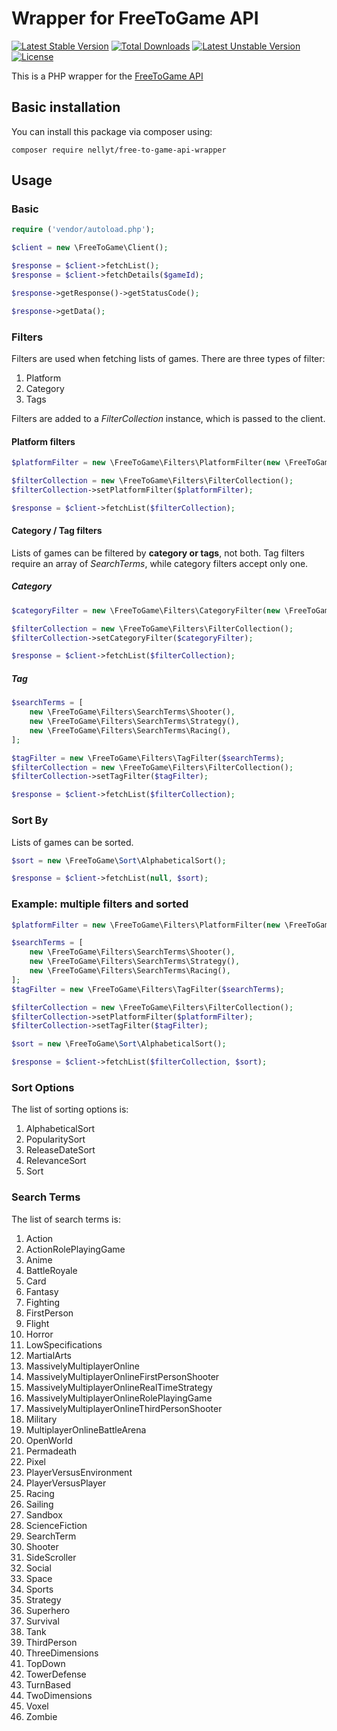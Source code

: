 # Wrapper for FreeToGame API
[![Latest Stable Version](https://poser.pugx.org/nellyt/free-to-game-api-wrapper/v)](//packagist.org/packages/nellyt/free-to-game-api-wrapper)
[![Total Downloads](https://poser.pugx.org/nellyt/free-to-game-api-wrapper/downloads)](//packagist.org/packages/nellyt/free-to-game-api-wrapper)
[![Latest Unstable Version](https://poser.pugx.org/nellyt/free-to-game-api-wrapper/v/unstable)](//packagist.org/packages/nellyt/free-to-game-api-wrapper)
[![License](https://poser.pugx.org/nellyt/free-to-game-api-wrapper/license)](//packagist.org/packages/nellyt/free-to-game-api-wrapper)

This is a PHP wrapper for the [FreeToGame API](https://www.freetogame.com/api-doc)

## Basic installation
You can install this package via composer using:
```shell
composer require nellyt/free-to-game-api-wrapper
```

## Usage
### Basic
```php
require ('vendor/autoload.php');

$client = new \FreeToGame\Client();

$response = $client->fetchList();
$response = $client->fetchDetails($gameId);

$response->getResponse()->getStatusCode();

$response->getData();
```

### Filters
Filters are used when fetching lists of games. There are three types of filter:
1. Platform
2. Category
3. Tags

Filters are added to a _FilterCollection_ instance, which is passed to the client.

#### Platform filters
```php
$platformFilter = new \FreeToGame\Filters\PlatformFilter(new \FreeToGame\Filters\Platforms\Browser());

$filterCollection = new \FreeToGame\Filters\FilterCollection();
$filterCollection->setPlatformFilter($platformFilter);

$response = $client->fetchList($filterCollection);
```

#### Category / Tag filters
Lists of games can be filtered by **category or tags**, not both. Tag filters require an array of _SearchTerms_, while 
category filters accept only one.

##### Category
```php
$categoryFilter = new \FreeToGame\Filters\CategoryFilter(new \FreeToGame\Filters\SearchTerms\Shooter());

$filterCollection = new \FreeToGame\Filters\FilterCollection();
$filterCollection->setCategoryFilter($categoryFilter);

$response = $client->fetchList($filterCollection);
```

##### Tag
```php
$searchTerms = [
    new \FreeToGame\Filters\SearchTerms\Shooter(),
    new \FreeToGame\Filters\SearchTerms\Strategy(),
    new \FreeToGame\Filters\SearchTerms\Racing(),
];

$tagFilter = new \FreeToGame\Filters\TagFilter($searchTerms);
$filterCollection = new \FreeToGame\Filters\FilterCollection();
$filterCollection->setTagFilter($tagFilter);

$response = $client->fetchList($filterCollection);
```

### Sort By
Lists of games can be sorted. 
```php
$sort = new \FreeToGame\Sort\AlphabeticalSort();

$response = $client->fetchList(null, $sort);
```

### Example: multiple filters and sorted
```php
$platformFilter = new \FreeToGame\Filters\PlatformFilter(new \FreeToGame\Filters\Platforms\Browser());

$searchTerms = [
    new \FreeToGame\Filters\SearchTerms\Shooter(),
    new \FreeToGame\Filters\SearchTerms\Strategy(),
    new \FreeToGame\Filters\SearchTerms\Racing(),
];
$tagFilter = new \FreeToGame\Filters\TagFilter($searchTerms);

$filterCollection = new \FreeToGame\Filters\FilterCollection();
$filterCollection->setPlatformFilter($platformFilter);
$filterCollection->setTagFilter($tagFilter);

$sort = new \FreeToGame\Sort\AlphabeticalSort();

$response = $client->fetchList($filterCollection, $sort);
```

### Sort Options
The list of sorting options is:
1. AlphabeticalSort
2. PopularitySort
3. ReleaseDateSort
4. RelevanceSort
5. Sort

### Search Terms
The list of search terms is:
1. Action
2. ActionRolePlayingGame
3. Anime
4. BattleRoyale
5. Card
6. Fantasy
7. Fighting
8. FirstPerson
9. Flight
10. Horror
11. LowSpecifications
12. MartialArts
13. MassivelyMultiplayerOnline
14. MassivelyMultiplayerOnlineFirstPersonShooter
15. MassivelyMultiplayerOnlineRealTimeStrategy
16. MassivelyMultiplayerOnlineRolePlayingGame
17. MassivelyMultiplayerOnlineThirdPersonShooter
18. Military
19. MultiplayerOnlineBattleArena
20. OpenWorld
21. Permadeath
22. Pixel
23. PlayerVersusEnvironment
24. PlayerVersusPlayer
25. Racing
26. Sailing
27. Sandbox
28. ScienceFiction
29. SearchTerm
30. Shooter
31. SideScroller
32. Social
33. Space
34. Sports
35. Strategy
36. Superhero
37. Survival
38. Tank
39. ThirdPerson
40. ThreeDimensions
41. TopDown
42. TowerDefense
43. TurnBased
44. TwoDimensions
45. Voxel
46. Zombie
